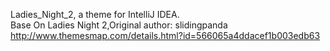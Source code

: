 Ladies_Night_2, a theme for IntelliJ IDEA.<br>
    Base On Ladies Night 2,Original author: slidingpanda <a>http://www.themesmap.com/details.html?id=566065a4ddacef1b003edb63</a>
